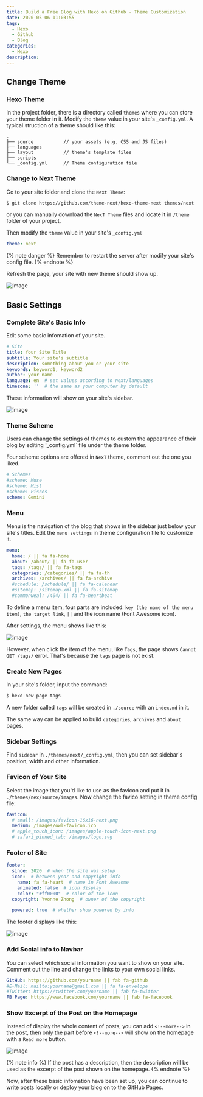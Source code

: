 ```yaml
---
title: Build a Free Blog with Hexo on Github - Theme Customization
date: 2020-05-06 11:03:55
tags:
  - Hexo
  - Github
  - Blog
categories:
  - Hexo
description:
---
```

## Change Theme
### Hexo Theme
In the project folder, there is a directory called `themes` where you can store your theme folder in it. Modify the `theme` value in your site's `_config.yml`. A typical struction of a theme should like this:
```
.
├── source           // your assets (e.g. CSS and JS files)
├── languages
├── layout           // theme's template files
├── scripts
└── _config.yml      // Theme configuration file
```
<!-- more -->
### Change to Next Theme
Go to your site folder and clone the `Next Theme`:
```bash
$ git clone https://github.com/theme-next/hexo-theme-next themes/next
```
or you can manually download the `NexT Theme` files and locate it in `/theme` folder of your project.

Then modify the `theme` value in your site's `_config.yml`
```yml
theme: next
```
{% note danger %}
Remember to restart the server after modify your site's config file.
{% endnote %}

Refresh the page, your site with new theme should show up.

![image](https://live.staticflickr.com/65535/49861076306_7fab9993ed_w_d.jpg)

## Basic Settings
### Complete Site's Basic Info
Edit some basic infomation of your site. 

```yml _config.yml
# Site
title: Your Site Title
subtitle: Your site's subtitle
description: something about you or your site
keywords: keyword1, keyword2
author: your name
language: en  # set values according to next/languages
timezone: ''  # the same as your computer by default
```
These information will show on your site's sidebar.

![image](https://live.staticflickr.com/65535/49861237301_74e8fdcb8f_w_d.jpg)

### Theme Scheme
Users can change the settings of themes to custom the appearance of their blog by editing '_config.yml` file under the theme folder.

Four scheme options are offered in `NexT` theme, comment out the one you liked.
  
  ```yml ./themes/next/_config.yml
  # Schemes
  #scheme: Muse
  #scheme: Mist
  #scheme: Pisces
  scheme: Gemini
  ```

### Menu
Menu is the navigation of the blog that shows in the sidebar just below your site's titles. Edit the `menu settings` in theme configuration file to customize it.

```yml ./themes/next/_config.yml
menu:
  home: / || fa fa-home
  about: /about/ || fa fa-user
  tags: /tags/ || fa fa-tags
  categories: /categories/ || fa fa-th
  archives: /archives/ || fa fa-archive
  #schedule: /schedule/ || fa fa-calendar
  #sitemap: /sitemap.xml || fa fa-sitemap
  #commonweal: /404/ || fa fa-heartbeat
```

To define a menu item, four parts are included: `key (the name of the menu item)`, `the target link`, `||` and the icon name (Font Awesome icon).

After settings, the menu shows like this:

![image](https://live.staticflickr.com/65535/49862487197_ddab944464_w_d.jpg)

However, when click the item of the menu, like `Tags`, the page shows `Cannot GET /tags/` error. That's because the `tags` page is not exist.

### Create New Pages
In your site's folder, input the command:
```bash
$ hexo new page tags
```
A new folder called `tags` will be created in `./source` with an `index.md` in it.

The same way can be applied to build `categories`, `archives` and `about` pages.

### Sidebar Settings
Find `sidebar` in `./themes/next/_config.yml`, then you can set sidebar's position, width and other information. 

### Favicon of Your Site
Select the image that you'd like to use as the favicon and put it in `./themes/nex/source/images`. Now change the favico setting in theme config file:
```yml
favicon:
  # small: /images/favicon-16x16-next.png
  medium: /images/owl-favicon.ico
  # apple_touch_icon: /images/apple-touch-icon-next.png
  # safari_pinned_tab: /images/logo.svg
```

### Footer of Site
```yml ./themes/nex/source/images
footer:
  since: 2020  # when the site was setup
  icon:  # between year and copyright info
    name: fa fa-heart  # name in Font Awesome
    animated: false  # icon display
    color: "#ff0000"  # color of the icon
  copyright: Yvonne Zhong  # owner of the copyright

  powered: true  # whether show powered by info
```
The footer displays like this:

![image](https://live.staticflickr.com/65535/49864523626_e83570d79f_w_d.jpg)

### Add Social info to Navbar
You can select which social information you want to show on your site. Comment out the line and change the links to your own social links.

```yml
GitHub: https://github.com/yourname || fab fa-github
#E-Mail: mailto:yourname@gmail.com || fa fa-envelope
#Twitter: https://twitter.com/yourname || fab fa-twitter
FB Page: https://www.facebook.com/yourname || fab fa-facebook
```

### Show Excerpt of the Post on the Homepage
Instead of display the whole content of posts, you can add `<!--more-->` in the post, then only the part before `<!--more-->` will show on the homepage with a `Read more` button.

![image](https://live.staticflickr.com/65535/49864096103_25d2735303_w_d.jpg)

{% note info %}
If the post has a description, then the description will be used as the excerpt of the post shown on the homepage.
{% endnote %}

Now, after these basic infomation have been set up, you can continue to write posts locally or deploy your blog on to the GitHub Pages.



  
